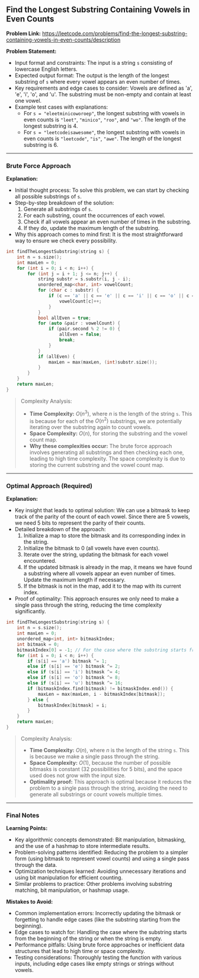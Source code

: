 ## Find the Longest Substring Containing Vowels in Even Counts

**Problem Link:** https://leetcode.com/problems/find-the-longest-substring-containing-vowels-in-even-counts/description

**Problem Statement:**
- Input format and constraints: The input is a string `s` consisting of lowercase English letters.
- Expected output format: The output is the length of the longest substring of `s` where every vowel appears an even number of times.
- Key requirements and edge cases to consider: Vowels are defined as 'a', 'e', 'i', 'o', and 'u'. The substring must be non-empty and contain at least one vowel.
- Example test cases with explanations: 
    - For `s = "eleetminicoworoep"`, the longest substring with vowels in even counts is `"leet"`, `"minico"`, `"roo"`, and `"wo"`. The length of the longest substring is 4.
    - For `s = "leetcodeisawesome"`, the longest substring with vowels in even counts is `"leetcode"`, `"is"`, `"awe"`. The length of the longest substring is 6.

---

### Brute Force Approach

**Explanation:**
- Initial thought process: To solve this problem, we can start by checking all possible substrings of `s`.
- Step-by-step breakdown of the solution:
    1. Generate all substrings of `s`.
    2. For each substring, count the occurrences of each vowel.
    3. Check if all vowels appear an even number of times in the substring.
    4. If they do, update the maximum length of the substring.
- Why this approach comes to mind first: It is the most straightforward way to ensure we check every possibility.

```cpp
int findTheLongestSubstring(string s) {
    int n = s.size();
    int maxLen = 0;
    for (int i = 0; i < n; i++) {
        for (int j = i + 1; j <= n; j++) {
            string substr = s.substr(i, j - i);
            unordered_map<char, int> vowelCount;
            for (char c : substr) {
                if (c == 'a' || c == 'e' || c == 'i' || c == 'o' || c == 'u') {
                    vowelCount[c]++;
                }
            }
            bool allEven = true;
            for (auto &pair : vowelCount) {
                if (pair.second % 2 != 0) {
                    allEven = false;
                    break;
                }
            }
            if (allEven) {
                maxLen = max(maxLen, (int)substr.size());
            }
        }
    }
    return maxLen;
}
```

> Complexity Analysis:
> - **Time Complexity:** $O(n^3)$, where $n$ is the length of the string `s`. This is because for each of the $O(n^2)$ substrings, we are potentially iterating over the substring again to count vowels.
> - **Space Complexity:** $O(n)$, for storing the substring and the vowel count map.
> - **Why these complexities occur:** The brute force approach involves generating all substrings and then checking each one, leading to high time complexity. The space complexity is due to storing the current substring and the vowel count map.

---

### Optimal Approach (Required)

**Explanation:**
- Key insight that leads to optimal solution: We can use a bitmask to keep track of the parity of the count of each vowel. Since there are 5 vowels, we need 5 bits to represent the parity of their counts.
- Detailed breakdown of the approach:
    1. Initialize a map to store the bitmask and its corresponding index in the string.
    2. Initialize the bitmask to 0 (all vowels have even counts).
    3. Iterate over the string, updating the bitmask for each vowel encountered.
    4. If the updated bitmask is already in the map, it means we have found a substring where all vowels appear an even number of times. Update the maximum length if necessary.
    5. If the bitmask is not in the map, add it to the map with its current index.
- Proof of optimality: This approach ensures we only need to make a single pass through the string, reducing the time complexity significantly.

```cpp
int findTheLongestSubstring(string s) {
    int n = s.size();
    int maxLen = 0;
    unordered_map<int, int> bitmaskIndex;
    int bitmask = 0;
    bitmaskIndex[0] = -1; // For the case where the substring starts from the beginning
    for (int i = 0; i < n; i++) {
        if (s[i] == 'a') bitmask ^= 1;
        else if (s[i] == 'e') bitmask ^= 2;
        else if (s[i] == 'i') bitmask ^= 4;
        else if (s[i] == 'o') bitmask ^= 8;
        else if (s[i] == 'u') bitmask ^= 16;
        if (bitmaskIndex.find(bitmask) != bitmaskIndex.end()) {
            maxLen = max(maxLen, i - bitmaskIndex[bitmask]);
        } else {
            bitmaskIndex[bitmask] = i;
        }
    }
    return maxLen;
}
```

> Complexity Analysis:
> - **Time Complexity:** $O(n)$, where $n$ is the length of the string `s`. This is because we make a single pass through the string.
> - **Space Complexity:** $O(1)$, because the number of possible bitmasks is constant (32 possibilities for 5 bits), and the space used does not grow with the input size.
> - **Optimality proof:** This approach is optimal because it reduces the problem to a single pass through the string, avoiding the need to generate all substrings or count vowels multiple times.

---

### Final Notes

**Learning Points:**
- Key algorithmic concepts demonstrated: Bit manipulation, bitmasking, and the use of a hashmap to store intermediate results.
- Problem-solving patterns identified: Reducing the problem to a simpler form (using bitmask to represent vowel counts) and using a single pass through the data.
- Optimization techniques learned: Avoiding unnecessary iterations and using bit manipulation for efficient counting.
- Similar problems to practice: Other problems involving substring matching, bit manipulation, or hashmap usage.

**Mistakes to Avoid:**
- Common implementation errors: Incorrectly updating the bitmask or forgetting to handle edge cases (like the substring starting from the beginning).
- Edge cases to watch for: Handling the case where the substring starts from the beginning of the string or when the string is empty.
- Performance pitfalls: Using brute force approaches or inefficient data structures that lead to high time or space complexity.
- Testing considerations: Thoroughly testing the function with various inputs, including edge cases like empty strings or strings without vowels.